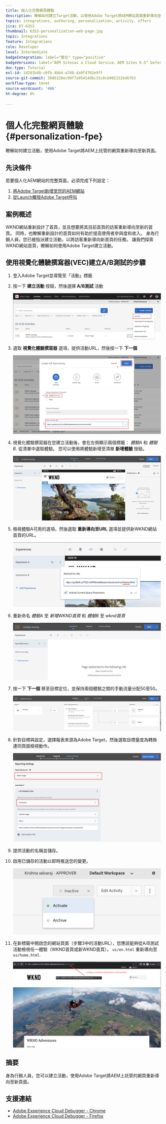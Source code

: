 ```yaml
---
title: 個人化完整網頁體驗
description: 瞭解如何建立Target活動，以使用Adobe Target將AEM網站頁面重新導向至新頁面。
topics: integrations, authoring, personalization, activity, offers
jira: KT-6353
thumbnail: 6353-personalization-web-page.jpg
topic: Integrations
feature: Integrations
role: Developer
level: Intermediate
badgeIntegration: label="整合" type="positive"
badgeVersions: label="AEM Sitesas a Cloud Service、AEM Sites 6.5" before-title="false"
doc-type: Tutorial
exl-id: 2d201b48-c0fb-4bb4-a7d8-da9f4702e9ff
source-git-commit: 30d6120ec99f7a95414dbc31c0cb002152bd6763
workflow-type: tm+mt
source-wordcount: '466'
ht-degree: 0%

---
```


# 個人化完整網頁體驗 {#personalization-fpe}

瞭解如何建立活動，使用Adobe Target將AEM上託管的網頁重新導向至新頁面。

## 先決條件

若要個人化AEM網站的完整頁面，必須完成下列設定：

1. [將Adobe Target新增至您的AEM網站](./add-target-launch-extension.md)
1. [從Launch觸發Adobe Target呼叫](./load-and-fire-target.md)

## 案例概述

WKND網站重新設計了首頁，並且想要將其目前首頁的訪客重新導向至新的首頁。 同時，也瞭解重新設計的首頁如何有助於提高使用者參與度和收入。 身為行銷人員，您已被指派建立活動，以將訪客重新導向新首頁的任務。 讓我們探索WKND網站首頁，瞭解如何使用Adobe Target建立活動。

## 使用視覺化體驗撰寫器(VEC)建立A/B測試的步驟

1. 登入Adobe Target並導覽至「活動」標籤
1. 按一下 **建立活動** 按鈕，然後選擇 **A/B測試** 活動

   ![A/B活動](assets/ab-target-activity.png)

1. 選取 **視覺化體驗撰寫器** 選項，提供活動URL，然後按一下 **下一個**

   ![活動URL](assets/ab-test-url.png)

1. 視覺化體驗撰寫器在您建立活動後，會在左側顯示兩個標籤： *體驗A* 和 *體驗B*. 從清單中選取體驗。 您可以使用將體驗新增至清單 **新增體驗** 按鈕。

   ![體驗選項](assets/experience-options.png)

1. 檢視體驗A可用的選項，然後選取 **重新導向至URL** 選項並提供新WKND網站首頁的URL。

   ![重新導向URL](assets/redirect-url.png)

1. 重新命名 *體驗A* 至 *新增WKND首頁* 和 *體驗B* 至 *wknd首頁*

   ![冒險](assets/new-experiences.png)

1. 按一下 **下一個** 移至目標定位，並保持兩個體驗之間的手動流量分配50至50。

   ![定位](assets/targeting.png)

1. 針對目標與設定，選擇報表來源為Adobe Target，然後選取目標量度為轉換連同頁面檢視動作。

   ![目標](assets/goals.png)

1. 提供活動的名稱並儲存。
1. 啟用已儲存的活動以即時推送您的變更。

   ![目標](assets/activate.png)

1. 在新標籤中開啟您的網站頁面（步驟3中的活動URL），您應該能夠從A/B測試活動檢視任一體驗（WKND首頁或新WKND首頁）。 `us/en.html` 重新導向至 `us/home.html`.

   ![目標](assets/redirect-test.png)

## 摘要

身為行銷人員，您可以建立活動，使用Adobe Target將AEM上託管的網頁重新導向至新頁面。

## 支援連結

* [Adobe Experience Cloud Debugger - Chrome](https://chrome.google.com/webstore/detail/adobe-experience-platform/bfnnokhpnncpkdmbokanobigaccjkpob)
* [Adobe Experience Cloud Debugger - Firefox](https://addons.mozilla.org/en-US/firefox/addon/adobe-experience-platform-dbg/)
